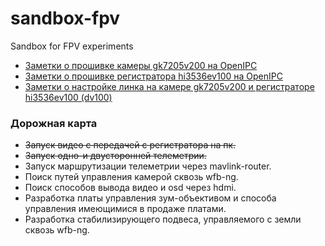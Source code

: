 # sandbox-fpv
Sandbox for FPV experiments

* [Заметки о прошивке камеры gk7205v200 на OpenIPC](https://github.com/OpenIPC/sandbox-fpv/blob/master/notes_start_ivg-g2s.md)
* [Заметки о прошивке регистратора hi3536ev100 на OpenIPC](https://github.com/OpenIPC/sandbox-fpv/blob/master/notes_start_hi3536ev100.md)
* [Заметки о настройке линка на камере gk7205v200 и регистраторе hi3536ev100 (dv100)](https://github.com/OpenIPC/sandbox-fpv/blob/master/notes_link_gk7205v200_hi3536ev100.md)

### Дорожная карта
* ~~Запуск видео с передачей с регистратора на пк.~~
* ~~Запуск одно-и двусторонней телеметрии.~~
* Запуск маршрутизации телеметрии через mavlink-router.
* Поиск путей управления камерой сквозь wfb-ng.
* Поиск способов вывода видео и osd через hdmi.
* Разработка платы управления зум-объективом и способа управления имеющимися в продаже платами.
* Разработка стабилизирующего подвеса, управляемого с земли сквозь wfb-ng.
